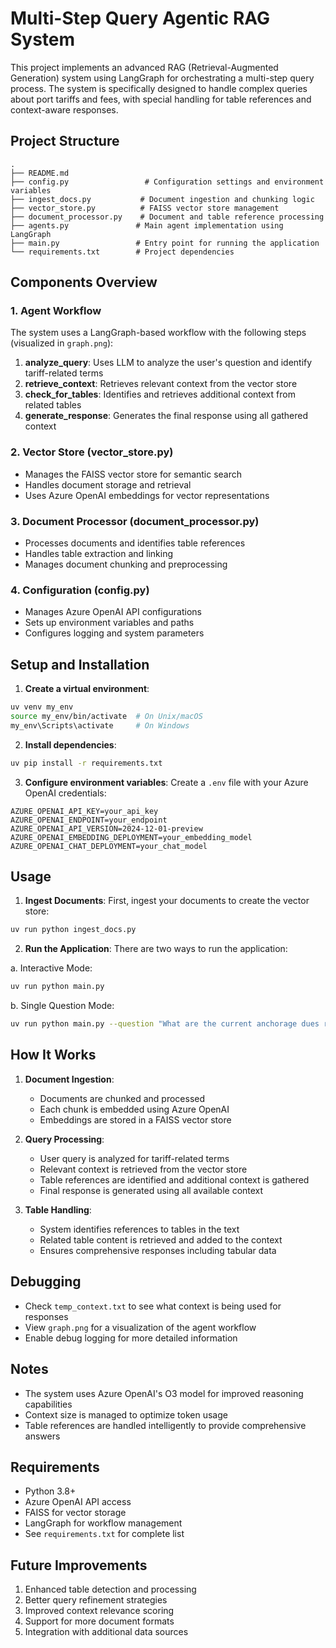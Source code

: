 # Multi-Step Query Agentic RAG System

This project implements an advanced RAG (Retrieval-Augmented Generation) system using LangGraph for orchestrating a multi-step query process. The system is specifically designed to handle complex queries about port tariffs and fees, with special handling for table references and context-aware responses.

## Project Structure

```
.
├── README.md
├── config.py                 # Configuration settings and environment variables
├── ingest_docs.py           # Document ingestion and chunking logic
├── vector_store.py          # FAISS vector store management
├── document_processor.py    # Document and table reference processing
├── agents.py               # Main agent implementation using LangGraph
├── main.py                 # Entry point for running the application
└── requirements.txt        # Project dependencies
```

## Components Overview

### 1. Agent Workflow
The system uses a LangGraph-based workflow with the following steps (visualized in `graph.png`):

1. **analyze_query**: Uses LLM to analyze the user's question and identify tariff-related terms
2. **retrieve_context**: Retrieves relevant context from the vector store
3. **check_for_tables**: Identifies and retrieves additional context from related tables
4. **generate_response**: Generates the final response using all gathered context

### 2. Vector Store (vector_store.py)
- Manages the FAISS vector store for semantic search
- Handles document storage and retrieval
- Uses Azure OpenAI embeddings for vector representations

### 3. Document Processor (document_processor.py)
- Processes documents and identifies table references
- Handles table extraction and linking
- Manages document chunking and preprocessing

### 4. Configuration (config.py)
- Manages Azure OpenAI API configurations
- Sets up environment variables and paths
- Configures logging and system parameters

## Setup and Installation

1. **Create a virtual environment**:
```bash
uv venv my_env
source my_env/bin/activate  # On Unix/macOS
my_env\Scripts\activate     # On Windows
```

2. **Install dependencies**:
```bash
uv pip install -r requirements.txt
```

3. **Configure environment variables**:
Create a `.env` file with your Azure OpenAI credentials:
```env
AZURE_OPENAI_API_KEY=your_api_key
AZURE_OPENAI_ENDPOINT=your_endpoint
AZURE_OPENAI_API_VERSION=2024-12-01-preview
AZURE_OPENAI_EMBEDDING_DEPLOYMENT=your_embedding_model
AZURE_OPENAI_CHAT_DEPLOYMENT=your_chat_model
```

## Usage

1. **Ingest Documents**:
First, ingest your documents to create the vector store:
```bash
uv run python ingest_docs.py
```

2. **Run the Application**:
There are two ways to run the application:

a. Interactive Mode:
```bash
uv run python main.py
```

b. Single Question Mode:
```bash
uv run python main.py --question "What are the current anchorage dues rates?"
```

## How It Works

1. **Document Ingestion**:
   - Documents are chunked and processed
   - Each chunk is embedded using Azure OpenAI
   - Embeddings are stored in a FAISS vector store

2. **Query Processing**:
   - User query is analyzed for tariff-related terms
   - Relevant context is retrieved from the vector store
   - Table references are identified and additional context is gathered
   - Final response is generated using all available context

3. **Table Handling**:
   - System identifies references to tables in the text
   - Related table content is retrieved and added to the context
   - Ensures comprehensive responses including tabular data

## Debugging

- Check `temp_context.txt` to see what context is being used for responses
- View `graph.png` for a visualization of the agent workflow
- Enable debug logging for more detailed information

## Notes

- The system uses Azure OpenAI's O3 model for improved reasoning capabilities
- Context size is managed to optimize token usage
- Table references are handled intelligently to provide comprehensive answers

## Requirements

- Python 3.8+
- Azure OpenAI API access
- FAISS for vector storage
- LangGraph for workflow management
- See `requirements.txt` for complete list

## Future Improvements

1. Enhanced table detection and processing
2. Better query refinement strategies
3. Improved context relevance scoring
4. Support for more document formats
5. Integration with additional data sources
